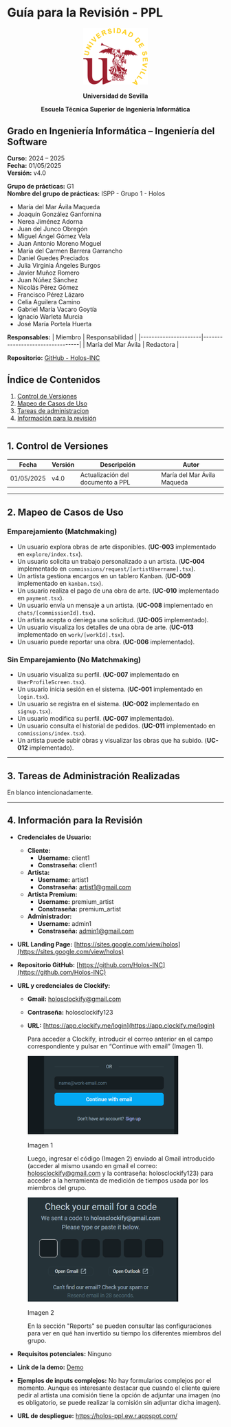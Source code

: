 # Guía para la Revisión - PPL

<p align="center">
  <img src="https://raw.githubusercontent.com/Holos-INC/Docusaurus-Holos/main/static/img/universidad-de-sevilla-logo.png" alt="Universidad de Sevilla" width="150"/>
</p>
<p align="center">
  <strong>Universidad de Sevilla</strong>
</p>
<p align="center">
  <strong>Escuela Técnica Superior de Ingeniería Informática</strong>
</p>

## **Grado en Ingeniería Informática – Ingeniería del Software**

**Curso:** 2024 – 2025  
**Fecha:** 01/05/2025  
**Versión:** v4.0  

**Grupo de prácticas:** G1  
**Nombre del grupo de prácticas:** ISPP - Grupo 1 - Holos

- María del Mar Ávila Maqueda  
- Joaquín González Ganfornina  
- Nerea Jiménez Adorna  
- Juan del Junco Obregón  
- Miguel Ángel Gómez Vela  
- Juan Antonio Moreno Moguel  
- María del Carmen Barrera Garrancho  
- Daniel Guedes Preciados  
- Julia Virginia Ángeles Burgos  
- Javier Muñoz Romero  
- Juan Núñez Sánchez  
- Nicolás Pérez Gómez  
- Francisco Pérez Lázaro  
- Celia Aguilera Camino  
- Gabriel María Vacaro Goytía  
- Ignacio Warleta Murcia  
- José María Portela Huerta 

**Responsables:**
| Miembro              | Responsabilidad                 |
|----------------------|---------------------------------|
| María del Mar Ávila  |  Redactora  |                    

**Repositorio:** [GitHub - Holos-INC](https://github.com/Holos-INC)

## Índice de Contenidos
1. [Control de Versiones](#1-control-de-versiones)
2. [Mapeo de Casos de Uso](#2-mapeo-de-casos-de-uso)
3. [Tareas de administracion](#3-tareas-de-administración-realizadas)
4. [Información para la revisión](#4-información-para-la-revisión)

---

## 1. Control de Versiones

| Fecha      | Versión | Descripción                                   | Autor                    |
|------------|---------|-----------------------------------------------|--------------------------|
| 01/05/2025 | v4.0    | Actualización del documento a PPL        |María del Mar Ávila Maqueda      |

---

## 2. Mapeo de Casos de Uso

### **Emparejamiento (Matchmaking)**
- Un usuario explora obras de arte disponibles. (**UC-003** implementado en `explore/index.tsx`).  
- Un usuario solicita un trabajo personalizado a un artista. (**UC-004** implementado en `commissions/request/[artistUsername].tsx`).    
- Un artista gestiona encargos en un tablero Kanban. (**UC-009** implementado en `kanban.tsx`).  
- Un usuario realiza el pago de una obra de arte. (**UC-010** implementado en `payment.tsx`).   
- Un usuario envía un mensaje a un artista. (**UC-008** implementado en `chats/[commissionId].tsx`). 
- Un artista acepta o deniega una solicitud. (**UC-005** implementado).
- Un usuario visualiza los detalles de una obra de arte. (**UC-013** implementado en `work/[workId].tsx`).
- Un usuario puede reportar una obra. (**UC-006** implementado). 

### **Sin Emparejamiento (No Matchmaking)**


 
- Un usuario visualiza su perfil. (**UC-007** implementado  en `UserProfileScreen.tsx`).  
- Un usuario inicia sesión en el sistema. (**UC-001** implementado en `login.tsx`).  
- Un usuario se registra en el sistema. (**UC-002** implementado en `signup.tsx`).  
- Un usuario modifica su perfil. (**UC-007** implementado). 
- Un usuario consulta el historial de pedidos. (**UC-011** implementado en `commissions/index.tsx`).  
- Un artista puede subir obras y visualizar las obras que ha subido. (**UC-012** implementado).  
 

---
## 3. Tareas de Administración Realizadas
En blanco intencionadamente.

--- 

## 4. Información para la Revisión

- **Credenciales de Usuario:**  
  - **Cliente:**  
    - **Username:** client1  
    - **Constraseña:** client1 
  - **Artista:**  
    - **Username:** artist1  
    - **Constraseña:** artist1@gmail.com
  - **Artista Premium:**  
    - **Username:** premium_artist  
    - **Constraseña:** premium_artist
  - **Administrador:**  
    - **Username:** admin1  
    - **Constraseña:** admin1@gmail.com  
- **URL Landing Page:** [https://sites.google.com/view/holos](https://sites.google.com/view/holos)  
- **Repositorio GitHub:** [https://github.com/Holos-INC](https://github.com/Holos-INC)  
- **URL y credenciales de Clockify:**  
  - **Gmail:** holosclockify@gmail.com  
  - **Contraseña:** holosclockify123  
  - **URL:** [https://app.clockify.me/login](https://app.clockify.me/login)  

    Para acceder a Clockify, introducir el correo anterior en el campo correspondiente y pulsar en “Continue with email” (Imagen 1). 
    <p>
      <img src="https://raw.githubusercontent.com/Holos-INC/Docusaurus-Holos/main/static/img/Guia%20clockify%201.png" alt="Universidad de Sevilla" width="350"/>
    </p>
    <p>
      Imagen 1
    </p>

    Luego, ingresar el código (Imagen 2) enviado al Gmail introducido (acceder al mismo usando en gmail el correo: holosclockify@gmail.com  y la contraseña: holosclockify123) para acceder a la herramienta de medición de tiempos usada por los miembros del grupo.
    <p>
      <img src="https://raw.githubusercontent.com/Holos-INC/Docusaurus-Holos/main/static/img/Guia%20clockify%202.png" alt="Universidad de Sevilla" width="350"/>
    </p>
    <p>
      Imagen 2
    </p>
    En la sección "Reports" se pueden consultar las configuraciones para ver en qué han invertido su tiempo los diferentes miembros del grupo.  

- **Requisitos potenciales:** Ninguno  
- **Link de la demo:** [Demo](../../../static/videos/Holos_demo_1104.mp4)
- **Ejemplos de inputs complejos:**
    No hay formularios complejos por el momento. Aunque es interesante destacar que cuando el cliente quiere pedir al artista una comisión tiene la opción de adjuntar una imagen (no es obligatorio, se puede realizar la comisión sin adjuntar dicha imagen).
- **URL de despliegue:** https://holos-ppl.ew.r.appspot.com/
